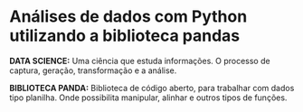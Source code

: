 # Análises de dados com Python utilizando a biblioteca pandas

**DATA SCIENCE:** Uma ciência que estuda informações. O processo de captura, geração, transformação e a análise.

**BIBLIOTECA PANDA:** Biblioteca de código aberto, para trabalhar com dados tipo planilha. Onde possibilita manipular, alinhar e outros tipos de funções.
